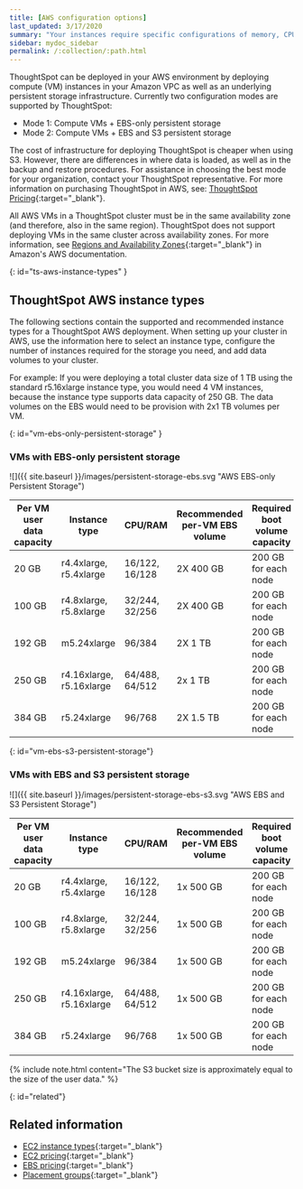 ```yaml
---
title: [AWS configuration options]
last_updated: 3/17/2020
summary: "Your instances require specific configurations of memory, CPU, storage, and networking capacity."
sidebar: mydoc_sidebar
permalink: /:collection/:path.html
---
```

ThoughtSpot can be deployed in your AWS environment by deploying compute (VM) instances in your Amazon VPC as well as an underlying persistent storage infrastructure. Currently two configuration modes are supported by ThoughtSpot:
- Mode 1: Compute VMs + EBS-only persistent storage
- Mode 2: Compute VMs + EBS and S3 persistent storage

The cost of infrastructure for deploying ThoughtSpot is cheaper when using S3. However, there are differences in where data is loaded, as well as in the backup and restore procedures.  For assistance in choosing the best mode for your organization, contact your ThoughtSpot representative. For more information on purchasing ThoughtSpot in AWS, see: [ThoughtSpot Pricing](https://www.thoughtspot.com/pricing){:target="_blank"}.

All AWS VMs in a ThoughtSpot cluster must be in the same availability zone (and therefore, also in the same region). ThoughtSpot does not support deploying VMs in the same cluster across availability zones. For more information, see [Regions and Availability Zones](https://docs.aws.amazon.com/AmazonRDS/latest/UserGuide/Concepts.RegionsAndAvailabilityZones.html){:target="_blank"} in Amazon's AWS documentation.

{: id="ts-aws-instance-types" }
## ThoughtSpot AWS instance types

The following sections contain the supported and recommended instance types for a ThoughtSpot AWS deployment. When setting up your cluster in AWS, use the information here to select an instance type, configure the number of instances required for the storage you need, and add data volumes to your cluster.

For example: If you were deploying a total cluster data size of 1 TB using the standard r5.16xlarge instance type, you would need 4 VM instances, because the instance type supports data capacity of 250 GB. The data volumes on the EBS would need to be provision with 2x1 TB volumes per VM.

{: id="vm-ebs-only-persistent-storage" }
### VMs with EBS-only persistent storage

![]({{ site.baseurl }}/images/persistent-storage-ebs.svg "AWS EBS-only Persistent Storage")

| Per VM user data capacity | Instance type | CPU/RAM | Recommended per-VM EBS volume | Required boot volume capacity |
| --- | --- | --- |--- | --- |
| 20 GB | r4.4xlarge, r5.4xlarge | 16/122, 16/128 | 2X 400 GB | 200 GB for each node |
| 100 GB | r4.8xlarge, r5.8xlarge | 32/244, 32/256 | 2X 400 GB | 200 GB for each node |
| 192 GB | m5.24xlarge | 96/384 | 2X 1 TB | 200 GB for each node |
| 250 GB | r4.16xlarge, r5.16xlarge | 64/488, 64/512 | 2x 1 TB | 200 GB for each node |
| 384 GB | r5.24xlarge | 96/768 | 2X 1.5 TB | 200 GB for each node |

{: id="vm-ebs-s3-persistent-storage"}
### VMs with EBS and S3 persistent storage

![]({{ site.baseurl }}/images/persistent-storage-ebs-s3.svg "AWS EBS and S3 Persistent Storage")

| Per VM user data capacity | Instance type | CPU/RAM | Recommended per-VM EBS volume | Required boot volume capacity |
| --- | --- | --- |--- | --- |
| 20 GB | r4.4xlarge, r5.4xlarge | 16/122, 16/128 | 1x 500 GB | 200 GB for each node |
| 100 GB | r4.8xlarge, r5.8xlarge | 32/244, 32/256 | 1x 500 GB | 200 GB for each node |
| 192 GB | m5.24xlarge | 96/384 | 1x 500 GB | 200 GB for each node |
| 250 GB | r4.16xlarge, r5.16xlarge | 64/488, 64/512 | 1x 500 GB | 200 GB for each node |
| 384 GB | r5.24xlarge | 96/768 | 1x 500 GB | 200 GB for each node |

{% include note.html content="The S3 bucket size is approximately equal to the size of the user data." %}

{: id="related"}
## Related information

- [EC2 instance types](https://aws.amazon.com/ec2/instance-types/){:target="_blank"}
- [EC2 pricing](https://aws.amazon.com/ec2/pricing/){:target="_blank"}
- [EBS pricing](https://aws.amazon.com/ebs/pricing/){:target="_blank"}
- [Placement groups](http://docs.aws.amazon.com/AWSEC2/latest/UserGuide/placement-groups.html){:target="_blank"}
